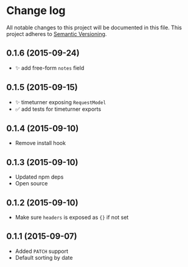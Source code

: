 # Change log

All notable changes to this project will be documented in this file.
This project adheres to [Semantic Versioning](http://semver.org/).


## 0.1.6 (2015-09-24)

* :sparkles: add free-form `notes` field


## 0.1.5 (2015-09-15)

* :sparkles: timeturner exposing `RequestModel`
* :white_check_mark: add tests for timeturner exports


## 0.1.4 (2015-09-10)

* Remove install hook


## 0.1.3 (2015-09-10)

* Updated npm deps
* Open source


## 0.1.2 (2015-09-10)

* Make sure `headers` is exposed as `{}` if not set


## 0.1.1 (2015-09-07)

* Added `PATCH` support
* Default sorting by date
